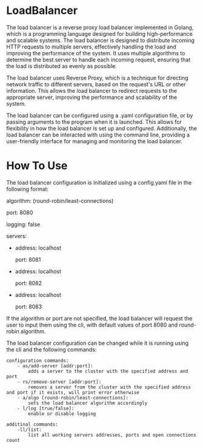 # LoadBalancer

The load balancer is a reverse proxy load balancer implemented in Golang, which is a programming language designed for building high-performance and scalable systems. The load balancer is designed to distribute incoming HTTP requests to multiple servers, effectively handling the load and improving the performance of the system. It uses multiple algorithms to determine the best server to handle each incoming request, ensuring that the load is distributed as evenly as possible.

The load balancer uses Reverse Proxy, which is a technique for directing network traffic to different servers, based on the request's URL or other information. This allows the load balancer to redirect requests to the appropriate server, improving the performance and scalability of the system.


The load balancer can be configured using a .yaml configuration file, or by passing arguments to the program when it is launched. This allows for flexibility in how the load balancer is set up and configured. Additionally, the load balancer can be interacted with using the command line, providing a user-friendly interface for managing and monitoring the load balancer.

# How To Use

The load balancer configuration is initialized using a config.yaml file in the following format:

algorithm: (round-robin/least-connections)

port: 8080

logging: false

servers:

- address: localhost

  port: 8081

- address: localhost

  port: 8082

- address: localhost

  port: 8083

If the algorithm or port are not specified, the load balancer will request the user to input them using the cli, with default values of port 8080 and round-robin algorithm.

The load balancer configuration can be changed while it is running using the cli and the following commands:

    configuration commands:
        - as/add-server [addr:port]:
            adds a server to the cluster with the specified address and port
        - rs/remove-server [addr:port]:
            removes a server from the cluster with the specified address and port if it exists, will print error otherwise
        - a/algo [round-robin/least-connections]:
            sets the load balancer algorithm accordingly
        - l/log [true/false]:
            enable or disable logging

    additinal commands:
        -ll/list:
            list all working servers addresses, ports and open connections count

